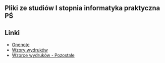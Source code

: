 ## Pliki ze studiów I stopnia informatyka praktyczna PŚ 


## Linki

- [Onenote](https://polslpl-my.sharepoint.com/:o:/g/personal/am305303_student_polsl_pl/Eq_tMyIb3FdFs7LHN13NxAgBuvhXGaCZRWoxiQd8oIRMzA?e=qwJqJF)
- [Wzory wydruków](https://www.polsl.pl/siwps/)
- [Wzorce wydruków - Pozostałe](https://polslpl-my.sharepoint.com/:f:/g/personal/am305303_student_polsl_pl/EvUq0S4weoZCtwQ2ByaRcHwB3yBJrksTpPkyB_yGnPc1Xw?e=dps5u5)

